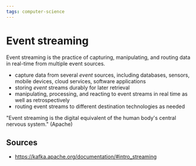 ```yaml
---
tags: computer-science
---
```


# Event streaming

Event streaming is the practice of capturing, manipulating, and routing data in real-time from multiple event sources.

- capture data from several _event_ sources, including databases, sensors, mobile devices, cloud services, software applications
- storing _event_ streams durably for later retrieval
- manipulating, processing, and reacting to event streams in real time as well as retrospectively
- routing event streams to different destination technologies as needed

"Event streaming is the digital equivalent of the human body's central nervous system." (Apache)

## Sources

- <https://kafka.apache.org/documentation/#intro_streaming>
